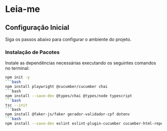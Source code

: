 # Leia-me

## Configuração Inicial

Siga os passos abaixo para configurar o ambiente do projeto.

### Instalação de Pacotes

Instale as dependências necessárias executando os seguintes comandos no terminal:

```bash
npm init -y
```bash
npm install playwright @cucumber/cucumber chai
```bash
npm install --save-dev @types/chai @types/node typescript
```bash
tsc --init
```bash
npm install @faker-js/faker gerador-validador-cpf dotenv
```bash
npm install --save-dev eslint eslint-plugin-cucumber cucumber-html-reporter
